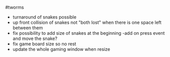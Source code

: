 #tworms

- turnaround of snakes possible
- up front collision of snakes not "both lost" when there is one space left between them
- fix possibility to add size of snakes at the beginning
	-add on press event and move the snake?
- fix game board size so no rest
- update the whole gaming window when resize